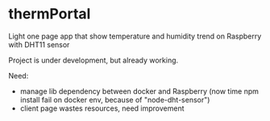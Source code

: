 # thermPortal
Light one page app that show temperature and humidity trend on Raspberry with DHT11 sensor

Project is under development, but already working.

Need:
- manage lib dependency between docker and Raspberry (now time npm install fail on docker env, because of "node-dht-sensor")
- client page wastes resources, need improvement
